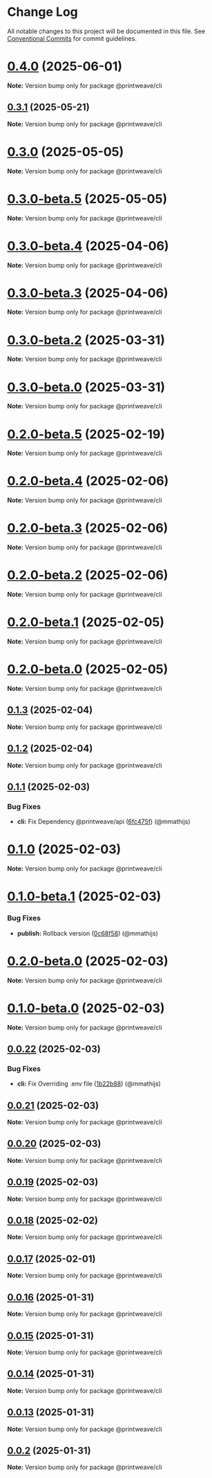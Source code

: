# Change Log

All notable changes to this project will be documented in this file.
See [Conventional Commits](https://conventionalcommits.org) for commit guidelines.

# [0.4.0](https://github.com/PrintWeave/PrintWeave/compare/v0.3.1...v0.4.0) (2025-06-01)

**Note:** Version bump only for package @printweave/cli

## [0.3.1](https://github.com/PrintWeave/PrintWeave/compare/v1.0.1...v0.3.1) (2025-05-21)

**Note:** Version bump only for package @printweave/cli

# [0.3.0](https://github.com/PrintWeave/PrintWeave/compare/v0.3.0-beta.5...v0.3.0) (2025-05-05)

**Note:** Version bump only for package @printweave/cli

# [0.3.0-beta.5](https://github.com/PrintWeave/PrintWeave/compare/v0.3.0-beta.4...v0.3.0-beta.5) (2025-05-05)

**Note:** Version bump only for package @printweave/cli

# [0.3.0-beta.4](https://github.com/PrintWeave/PrintWeave/compare/v0.3.0-beta.3...v0.3.0-beta.4) (2025-04-06)

**Note:** Version bump only for package @printweave/cli

# [0.3.0-beta.3](https://github.com/PrintWeave/PrintWeave/compare/v0.3.0-beta.2...v0.3.0-beta.3) (2025-04-06)

**Note:** Version bump only for package @printweave/cli

# [0.3.0-beta.2](https://github.com/PrintWeave/PrintWeave/compare/v0.3.0-beta.1...v0.3.0-beta.2) (2025-03-31)

**Note:** Version bump only for package @printweave/cli

# [0.3.0-beta.0](https://github.com/PrintWeave/PrintWeave/compare/v0.2.0-beta.5...v0.3.0-beta.0) (2025-03-31)

**Note:** Version bump only for package @printweave/cli

# [0.2.0-beta.5](https://github.com/PrintWeave/PrintWeave/compare/v0.2.0-beta.4...v0.2.0-beta.5) (2025-02-19)

**Note:** Version bump only for package @printweave/cli

# [0.2.0-beta.4](https://github.com/PrintWeave/PrintWeave/compare/v0.2.0-beta.3...v0.2.0-beta.4) (2025-02-06)

**Note:** Version bump only for package @printweave/cli

# [0.2.0-beta.3](https://github.com/PrintWeave/PrintWeave/compare/v0.2.0-beta.2...v0.2.0-beta.3) (2025-02-06)

**Note:** Version bump only for package @printweave/cli

# [0.2.0-beta.2](https://github.com/PrintWeave/PrintWeave/compare/v0.2.0-beta.1...v0.2.0-beta.2) (2025-02-06)

**Note:** Version bump only for package @printweave/cli

# [0.2.0-beta.1](https://github.com/PrintWeave/PrintWeave/compare/v0.2.0-beta.0...v0.2.0-beta.1) (2025-02-05)

**Note:** Version bump only for package @printweave/cli

# [0.2.0-beta.0](https://github.com/PrintWeave/PrintWeave/compare/v0.1.3...v0.2.0-beta.0) (2025-02-05)

**Note:** Version bump only for package @printweave/cli

## [0.1.3](https://github.com/PrintWeave/PrintWeave/compare/v0.1.2...v0.1.3) (2025-02-04)

**Note:** Version bump only for package @printweave/cli

## [0.1.2](https://github.com/PrintWeave/PrintWeave/compare/v0.1.1...v0.1.2) (2025-02-04)

**Note:** Version bump only for package @printweave/cli

## [0.1.1](https://github.com/PrintWeave/PrintWeave/compare/v0.1.0...v0.1.1) (2025-02-03)

### Bug Fixes

* **cli:** Fix Dependency @printweave/api ([6fc475f](https://github.com/PrintWeave/PrintWeave/commit/6fc475f170c423ffef43b33496958a1ee2976d3c)) (@mmathijs)

# [0.1.0](https://github.com/PrintWeave/PrintWeave/compare/v0.1.0-beta.1...v0.1.0) (2025-02-03)

**Note:** Version bump only for package @printweave/cli

# [0.1.0-beta.1](https://github.com/PrintWeave/PrintWeave/compare/v0.1.0-beta.0...v0.1.0-beta.1) (2025-02-03)

### Bug Fixes

* **publish:** Rollback version ([0c68f58](https://github.com/PrintWeave/PrintWeave/commit/0c68f58d013918c9574c0a685142011af99f175b)) (@mmathijs)

# [0.2.0-beta.0](https://github.com/PrintWeave/PrintWeave/compare/v0.1.0-beta.0...v0.2.0-beta.0) (2025-02-03)

**Note:** Version bump only for package @printweave/cli

# [0.1.0-beta.0](https://github.com/PrintWeave/PrintWeave/compare/v0.0.22...v0.1.0-beta.0) (2025-02-03)

**Note:** Version bump only for package @printweave/cli

## [0.0.22](https://github.com/PrintWeave/PrintWeave/compare/v0.0.21...v0.0.22) (2025-02-03)

### Bug Fixes

* **cli:** Fix Overriding .env file ([1b22b88](https://github.com/PrintWeave/PrintWeave/commit/1b22b88a13194b83c1733ddba5e7fff6c69b407b)) (@mmathijs)

## [0.0.21](https://github.com/PrintWeave/PrintWeave/compare/v0.0.20...v0.0.21) (2025-02-03)

**Note:** Version bump only for package @printweave/cli

## [0.0.20](https://github.com/PrintWeave/PrintWeave/compare/v0.0.19...v0.0.20) (2025-02-03)

**Note:** Version bump only for package @printweave/cli

## [0.0.19](https://github.com/PrintWeave/PrintWeave/compare/v0.0.18...v0.0.19) (2025-02-03)

**Note:** Version bump only for package @printweave/cli

## [0.0.18](https://github.com/PrintWeave/PrintWeave/compare/v0.0.17...v0.0.18) (2025-02-02)

**Note:** Version bump only for package @printweave/cli

## [0.0.17](https://github.com/PrintWeave/PrintWeave/compare/v0.0.16...v0.0.17) (2025-02-01)

**Note:** Version bump only for package @printweave/cli

## [0.0.16](https://github.com/PrintWeave/PrintWeave/compare/v0.0.15...v0.0.16) (2025-01-31)

**Note:** Version bump only for package @printweave/cli

## [0.0.15](https://github.com/PrintWeave/PrintWeave/compare/v0.0.14...v0.0.15) (2025-01-31)

**Note:** Version bump only for package @printweave/cli

## [0.0.14](https://github.com/PrintWeave/PrintWeave/compare/v0.0.2...v0.0.14) (2025-01-31)

**Note:** Version bump only for package @printweave/cli

## [0.0.13](https://github.com/PrintWeave/PrintWeave/compare/v0.0.2...v0.0.13) (2025-01-31)

**Note:** Version bump only for package @printweave/cli

## [0.0.2](https://github.com/PrintWeave/PrintWeave/compare/v0.0.10...v0.0.2) (2025-01-31)

**Note:** Version bump only for package @printweave/cli

